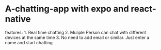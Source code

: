 # A-chatting-app with expo and react-native
features: 1. Real time chatting
2. Muliple Person can chat with different devices at the same time
3. No need to add email or similar. Just enter a name and start chatting
